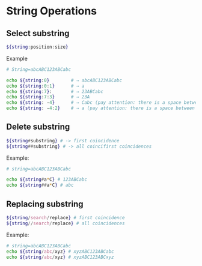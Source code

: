 # String Operations

## Select substring

```bash
${string:position:size}
```

Example

```bash
# String=abcABC123ABCabc

echo ${string:0}        # ⇒ abcABC123ABCabc
echo ${string:0:1}      # ⇒ a
echo ${string:7}:       # ⇒ 23ABCabc
echo ${string:7:3}      # ⇒ 23A 
echo ${string: -4}      # ⇒ Cabc (pay attention: there is a space between 􏰁:􏰂 and 􏰁-4)􏰂
echo ${string: -4:2}    # ⇒ a (pay attention: there is a space between 􏰁:􏰂 and 􏰁-4)􏰂
```

## Delete substring

```bash
${string#substring} # -> first coincidence
${string##substring} # -> all coincifirst coincidences
```

Example:

```bash
# string=abcABC123ABCabc

echo ${string#a*C} # 123ABCabc
echo ${string##a*C} # abc
```

## Replacing substring

```bash
${string/search/replace} # first coincidence
${string//search/replace} # all coincidences
```

Example:

```bash
# string=abcABC123ABCabc
echo ${string/abc/xyz} # xyzABC123ABCabc
echo ${string/abc/xyz} # xyzABC123ABCxyz
```
